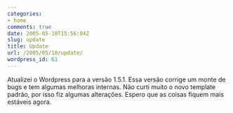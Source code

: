 ```yaml
---
categories:
- home
comments: true
date: 2005-05-10T15:56:04Z
slug: update
title: Update
url: /2005/05/10/update/
wordpress_id: 61
---
```


Atualizei o Wordpress para a versão 1.5.1. Essa versão corrige um monte de bugs e tem algumas melhoras internas. Não curti muito o novo template padrão, por isso fiz algumas alterações.
Espero que as coisas fiquem mais estáveis agora.
